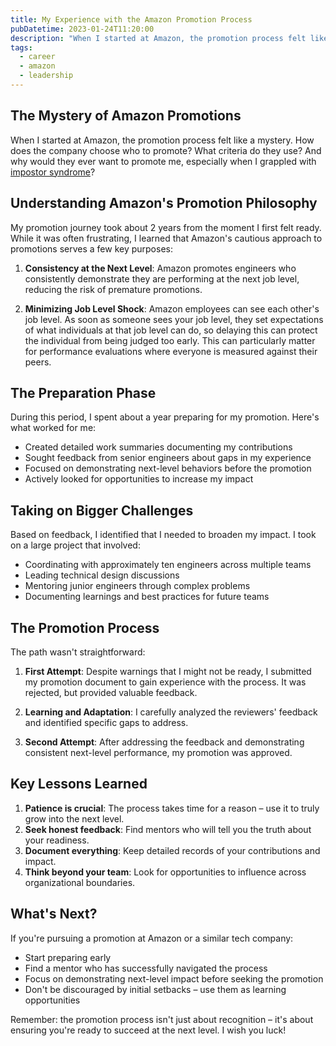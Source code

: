 ```yaml
---
title: My Experience with the Amazon Promotion Process
pubDatetime: 2023-01-24T11:20:00
description: "When I started at Amazon, the promotion process felt like a mystery. Here's what I learned about why Amazon takes a cautious approach to promotions and how I navigated the two-year journey."
tags:
  - career
  - amazon
  - leadership
---
```


## The Mystery of Amazon Promotions

When I started at Amazon, the promotion process felt like a mystery. How
does the company choose who to promote? What criteria do they use? And why
would they ever want to promote me, especially when I grappled with [impostor
syndrome](https://www.kevinlondon.com/2015/05/27/impostor-syndrome-and-me)?

## Understanding Amazon's Promotion Philosophy

My promotion journey took about 2 years from the moment I first felt ready.
While it was often frustrating, I learned that Amazon's cautious approach to
promotions serves a few key purposes:

1. **Consistency at the Next Level**: Amazon promotes engineers who consistently demonstrate
   they are performing at the next job level, reducing the risk of premature promotions.

2. **Minimizing Job Level Shock**: Amazon employees can see each other's job level. As soon as
   someone sees your job level, they set expectations of what individuals at that job level can do,
   so delaying this can protect the individual from being judged too early. This can particularly
   matter for performance evaluations where everyone is measured against their peers.

## The Preparation Phase

During this period, I spent about a year preparing for my promotion. Here's what worked for me:

- Created detailed work summaries documenting my contributions
- Sought feedback from senior engineers about gaps in my experience
- Focused on demonstrating next-level behaviors before the promotion
- Actively looked for opportunities to increase my impact

## Taking on Bigger Challenges

Based on feedback, I identified that I needed to broaden my impact. I took on a large project that involved:
- Coordinating with approximately ten engineers across multiple teams
- Leading technical design discussions
- Mentoring junior engineers through complex problems
- Documenting learnings and best practices for future teams

## The Promotion Process

The path wasn't straightforward:

1. **First Attempt**: Despite warnings that I might not be ready, I submitted my promotion document to gain experience with the process. It was rejected, but provided valuable feedback.

2. **Learning and Adaptation**: I carefully analyzed the reviewers' feedback and identified specific gaps to address.

3. **Second Attempt**: After addressing the feedback and demonstrating consistent next-level performance, my promotion was approved.

## Key Lessons Learned

1. **Patience is crucial**: The process takes time for a reason – use it to truly grow into the next level.
2. **Seek honest feedback**: Find mentors who will tell you the truth about your readiness.
3. **Document everything**: Keep detailed records of your contributions and impact.
4. **Think beyond your team**: Look for opportunities to influence across organizational boundaries.

## What's Next?

If you're pursuing a promotion at Amazon or a similar tech company:
- Start preparing early
- Find a mentor who has successfully navigated the process
- Focus on demonstrating next-level impact before seeking the promotion
- Don't be discouraged by initial setbacks – use them as learning opportunities

Remember: the promotion process isn't just about recognition – it's about ensuring you're ready to succeed at the next level. I wish you luck!
